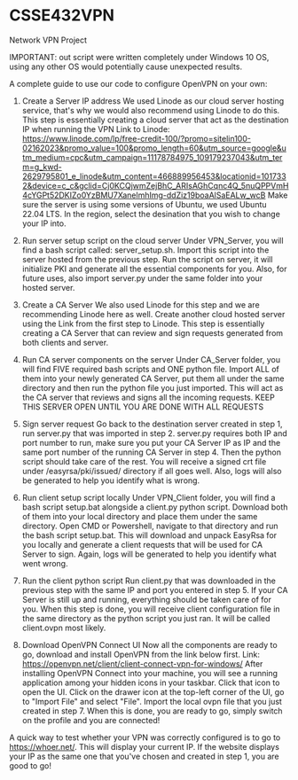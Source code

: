 # CSSE432VPN

Network VPN Project

IMPORTANT: out script were written completely under Windows 10 OS, using any other OS would potentially cause unexpected results. 

A complete guide to use our code to configure OpenVPN on your own:

1. Create a Server IP address
We used Linode as our cloud server hosting service, that's why we would also recommend using Linode to do this. This step is essentially creating a cloud server that act as the destination IP when running the VPN
Link to Linode: https://www.linode.com/lp/free-credit-100/?promo=sitelin100-02162023&promo_value=100&promo_length=60&utm_source=google&utm_medium=cpc&utm_campaign=11178784975_109179237043&utm_term=g_kwd-2629795801_e_linode&utm_content=466889956453&locationid=1017332&device=c_c&gclid=Cj0KCQjwmZejBhC_ARIsAGhCqnc4Q_5nuQPPVmH4cYGPt52DKIZo0YzBMU7XanelmhImg-ddZiz19boaAlSaEALw_wcB
Make sure the server is using some versions of Ubuntu, we used Ubuntu 22.04 LTS. In the region, select the desination that you wish to change your IP into. 

2. Run server setup script on the cloud server
Under VPN_Server, you will find a bash script called: server_setup.sh. Import this script into the server hosted from the previous step. Run the script on server, it will initialize PKI and generate all the essential components for you. 
Also, for future uses, also import server.py under the same folder into your hosted server.

3. Create a CA Server
We also used Linode for this step and we are recommending Linode here as well. Create another cloud hosted server using the Link from the first step to Linode. This step is essentially creating a CA Server that can review and sign requests generated from both clients and server. 

4. Run CA server components on the server
Under CA_Server folder, you will find FIVE required bash scripts and ONE python file. Import ALL of them into your newly generated CA Server, put them all under the same directory and then run the python file you just imported. This will act as the CA server that reviews and signs all the incoming requests. 
KEEP THIS SERVER OPEN UNTIL YOU ARE DONE WITH ALL REQUESTS

5. Sign server request
Go back to the destination server created in step 1, run server.py that was imported in step 2. server.py requires both IP and port number to run, make sure you put your CA Server IP as IP and the same port number of the running CA Server in step 4. Then the python script should take care of the rest. You will receive a signed crt file under /easyrsa/pki/issued/ directory if all goes well. Also, logs will also be generated to help you identify what is wrong. 

6. Run client setup script locally
Under VPN_Client folder, you will find a bash script setup.bat alongside a client.py python script. Download both of them into your local directory and place them under the same directory. Open CMD or Powershell, navigate to that directory and run the bash script setup.bat. This will download and unpack EasyRsa for you locally and generate a client requests that will be used for CA Server to sign. Again, logs will be generated to help you identify what went wrong.

7. Run the client python script
Run client.py that was downloaded in the previous step with the same IP and port you entered in step 5. If your CA Server is still up and running, everything should be taken care of for you. When this step is done, you will receive client configuration file in the same directory as the python script you just ran. It will be called client.ovpn most likely. 

8. Download OpenVPN Connect UI
Now all the components are ready to go, download and install OpenVPN from the link below first.
Link: https://openvpn.net/client/client-connect-vpn-for-windows/
After installing OpenVPN Connect into your machine, you will see a running application among your hidden icons in your taskbar. Click that icon to open the UI. Click on the drawer icon at the top-left corner of the UI, go to "Import File" and select "File". Import the local ovpn file that you just created in step 7. When this is done, you are ready to go, simply switch on the profile and you are connected!

A quick way to test whether your VPN was correctly configured is to go to https://whoer.net/. This will display your current IP. If the website displays your IP as the same one that you've chosen and created in step 1, you are good to go!
